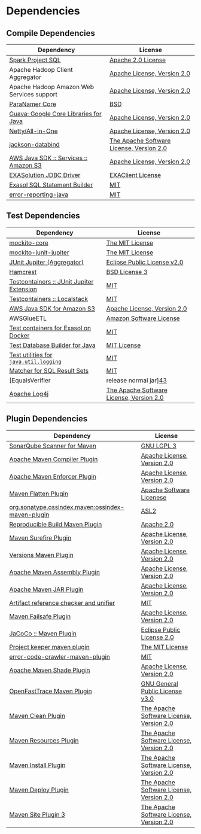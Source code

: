 <!-- @formatter:off -->
# Dependencies

## Compile Dependencies

| Dependency                                  | License                                       |
| ------------------------------------------- | --------------------------------------------- |
| [Spark Project SQL][0]                      | [Apache 2.0 License][1]                       |
| Apache Hadoop Client Aggregator             | [Apache License, Version 2.0][2]              |
| Apache Hadoop Amazon Web Services support   | [Apache License, Version 2.0][2]              |
| [ParaNamer Core][4]                         | [BSD][5]                                      |
| [Guava: Google Core Libraries for Java][6]  | [Apache License, Version 2.0][7]              |
| [Netty/All-in-One][8]                       | [Apache License, Version 2.0][9]              |
| [jackson-databind][10]                      | [The Apache Software License, Version 2.0][7] |
| [AWS Java SDK :: Services :: Amazon S3][12] | [Apache License, Version 2.0][13]             |
| [EXASolution JDBC Driver][14]               | [EXAClient License][15]                       |
| [Exasol SQL Statement Builder][16]          | [MIT][17]                                     |
| [error-reporting-java][18]                  | [MIT][17]                                     |

## Test Dependencies

| Dependency                                      | License                                       |
| ----------------------------------------------- | --------------------------------------------- |
| [mockito-core][20]                              | [The MIT License][21]                         |
| [mockito-junit-jupiter][20]                     | [The MIT License][21]                         |
| [JUnit Jupiter (Aggregator)][24]                | [Eclipse Public License v2.0][25]             |
| [Hamcrest][26]                                  | [BSD License 3][27]                           |
| [Testcontainers :: JUnit Jupiter Extension][28] | [MIT][29]                                     |
| [Testcontainers :: Localstack][28]              | [MIT][29]                                     |
| [AWS Java SDK for Amazon S3][12]                | [Apache License, Version 2.0][13]             |
| AWSGlueETL                                      | [Amazon Software License][34]                 |
| [Test containers for Exasol on Docker][35]      | [MIT][17]                                     |
| [Test Database Builder for Java][37]            | [MIT License][38]                             |
| [Test utilities for `java.util.logging`][39]    | [MIT][17]                                     |
| [Matcher for SQL Result Sets][41]               | [MIT][17]                                     |
| [EqualsVerifier | release normal jar][43]       | [Apache License, Version 2.0][2]              |
| [Apache Log4j][45]                              | [The Apache Software License, Version 2.0][7] |

## Plugin Dependencies

| Dependency                                              | License                                       |
| ------------------------------------------------------- | --------------------------------------------- |
| [SonarQube Scanner for Maven][47]                       | [GNU LGPL 3][48]                              |
| [Apache Maven Compiler Plugin][49]                      | [Apache License, Version 2.0][2]              |
| [Apache Maven Enforcer Plugin][51]                      | [Apache License, Version 2.0][2]              |
| [Maven Flatten Plugin][53]                              | [Apache Software Licenese][7]                 |
| [org.sonatype.ossindex.maven:ossindex-maven-plugin][55] | [ASL2][7]                                     |
| [Reproducible Build Maven Plugin][57]                   | [Apache 2.0][7]                               |
| [Maven Surefire Plugin][59]                             | [Apache License, Version 2.0][2]              |
| [Versions Maven Plugin][61]                             | [Apache License, Version 2.0][2]              |
| [Apache Maven Assembly Plugin][63]                      | [Apache License, Version 2.0][2]              |
| [Apache Maven JAR Plugin][65]                           | [Apache License, Version 2.0][2]              |
| [Artifact reference checker and unifier][67]            | [MIT][17]                                     |
| [Maven Failsafe Plugin][69]                             | [Apache License, Version 2.0][2]              |
| [JaCoCo :: Maven Plugin][71]                            | [Eclipse Public License 2.0][72]              |
| [Project keeper maven plugin][73]                       | [The MIT License][74]                         |
| [error-code-crawler-maven-plugin][75]                   | [MIT][17]                                     |
| [Apache Maven Shade Plugin][77]                         | [Apache License, Version 2.0][2]              |
| [OpenFastTrace Maven Plugin][79]                        | [GNU General Public License v3.0][80]         |
| [Maven Clean Plugin][81]                                | [The Apache Software License, Version 2.0][7] |
| [Maven Resources Plugin][83]                            | [The Apache Software License, Version 2.0][7] |
| [Maven Install Plugin][85]                              | [The Apache Software License, Version 2.0][7] |
| [Maven Deploy Plugin][87]                               | [The Apache Software License, Version 2.0][7] |
| [Maven Site Plugin 3][89]                               | [The Apache Software License, Version 2.0][7] |

[18]: https://github.com/exasol/error-reporting-java
[7]: http://www.apache.org/licenses/LICENSE-2.0.txt
[59]: https://maven.apache.org/surefire/maven-surefire-plugin/
[81]: http://maven.apache.org/plugins/maven-clean-plugin/
[34]: http://aws.amazon.com/asl/
[12]: https://aws.amazon.com/sdkforjava
[15]: https://docs.exasol.com/connect_exasol/drivers/jdbc.htm
[17]: https://opensource.org/licenses/MIT
[20]: https://github.com/mockito/mockito
[61]: http://www.mojohaus.org/versions-maven-plugin/
[73]: https://github.com/exasol/project-keeper/
[77]: https://maven.apache.org/plugins/maven-shade-plugin/
[27]: http://opensource.org/licenses/BSD-3-Clause
[49]: https://maven.apache.org/plugins/maven-compiler-plugin/
[38]: https://github.com/exasol/test-db-builder-java/blob/main/LICENSE
[79]: https://github.com/itsallcode/openfasttrace-maven-plugin
[72]: https://www.eclipse.org/legal/epl-2.0/
[10]: http://github.com/FasterXML/jackson
[48]: http://www.gnu.org/licenses/lgpl.txt
[5]: LICENSE
[9]: https://www.apache.org/licenses/LICENSE-2.0
[39]: https://github.com/exasol/java-util-logging-testing
[71]: https://www.jacoco.org/jacoco/trunk/doc/maven.html
[13]: https://aws.amazon.com/apache2.0
[21]: https://github.com/mockito/mockito/blob/main/LICENSE
[41]: https://github.com/exasol/hamcrest-resultset-matcher
[57]: http://zlika.github.io/reproducible-build-maven-plugin
[47]: http://sonarsource.github.io/sonar-scanner-maven/
[24]: https://junit.org/junit5/
[45]: http://logging.apache.org/log4j/1.2/
[26]: http://hamcrest.org/JavaHamcrest/
[83]: http://maven.apache.org/plugins/maven-resources-plugin/
[67]: https://github.com/exasol/artifact-reference-checker-maven-plugin
[65]: https://maven.apache.org/plugins/maven-jar-plugin/
[37]: https://github.com/exasol/test-db-builder-java/
[6]: https://github.com/google/guava
[1]: http://www.apache.org/licenses/LICENSE-2.0.html
[8]: https://netty.io
[69]: https://maven.apache.org/surefire/maven-failsafe-plugin/
[16]: https://github.com/exasol/sql-statement-builder
[4]: https://github.com/paul-hammant/paranamer
[29]: http://opensource.org/licenses/MIT
[35]: https://github.com/exasol/exasol-testcontainers
[74]: https://github.com/exasol/project-keeper/blob/main/LICENSE
[80]: https://www.gnu.org/licenses/gpl-3.0.html
[2]: https://www.apache.org/licenses/LICENSE-2.0.txt
[43]: https://www.jqno.nl/equalsverifier
[51]: https://maven.apache.org/enforcer/maven-enforcer-plugin/
[14]: http://www.exasol.com
[25]: https://www.eclipse.org/legal/epl-v20.html
[53]: https://www.mojohaus.org/flatten-maven-plugin
[85]: http://maven.apache.org/plugins/maven-install-plugin/
[55]: https://sonatype.github.io/ossindex-maven/maven-plugin/
[28]: https://testcontainers.org
[0]: http://spark.apache.org/
[87]: http://maven.apache.org/plugins/maven-deploy-plugin/
[89]: http://maven.apache.org/plugins/maven-site-plugin/
[75]: https://github.com/exasol/error-code-crawler-maven-plugin
[63]: https://maven.apache.org/plugins/maven-assembly-plugin/

